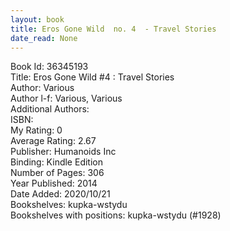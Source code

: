 ```yaml
---
layout: book
title: Eros Gone Wild  no. 4  - Travel Stories
date_read: None
---
```


Book Id: 36345193<br />
Title: Eros Gone Wild #4 : Travel Stories<br />
Author: Various<br />
Author l-f: Various, Various<br />
Additional Authors: <br />
ISBN: <br />
My Rating: 0<br />
Average Rating: 2.67<br />
Publisher: Humanoids Inc<br />
Binding: Kindle Edition<br />
Number of Pages: 306<br />
Year Published: 2014<br />
Date Added: 2020/10/21<br />
Bookshelves: kupka-wstydu<br />
Bookshelves with positions: kupka-wstydu (#1928)<br />


